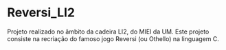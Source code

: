 # Reversi_LI2
Projeto realizado no âmbito da cadeira LI2, do MIEI da UM. Este projeto consiste na recriação do famoso jogo Reversi (ou Othello) na linguagem C. 
